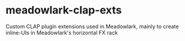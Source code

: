 # meadowlark-clap-exts
Custom CLAP plugin extensions used in Meadowlark, mainly to create inline-UIs in Meadowlark's horizontal FX rack
